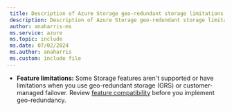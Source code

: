```yaml
---
 title: Description of Azure Storage geo-redundant storage limitations
 description: Description of Azure Storage geo-redundant storage limitations
 author: anaharris-ms
 ms.service: azure
 ms.topic: include
 ms.date: 07/02/2024
 ms.author: anaharris
 ms.custom: include file
---
```


- **Feature limitations:** Some Storage features aren't supported or have limitations when you use geo-redundant storage (GRS) or customer-managed failover. Review [feature compatibility](/azure/storage/common/storage-disaster-recovery-guidance#unsupported-features-and-services) before you implement geo-redundancy.
